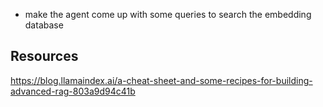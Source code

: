 - make the agent come up with some queries to search the embedding database

## Resources
https://blog.llamaindex.ai/a-cheat-sheet-and-some-recipes-for-building-advanced-rag-803a9d94c41b